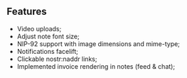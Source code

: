 ## Features
- Video uploads;
- Adjust note font size;
- NIP-92 support with image dimensions and mime-type;
- Notifications facelift;
- Clickable nostr:naddr links;
- Implemented invoice rendering in notes (feed & chat);